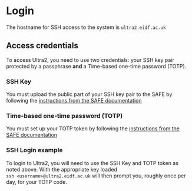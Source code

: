 # Login

The hostname for SSH access to the system is `ultra2.eidf.ac.uk`

## Access credentials

To access Ultra2, you need to use two credentials: your SSH key pair protected by a passphrase **and** a Time-based one-time password (TOTP).

### SSH Key

You must upload the public part of your SSH key pair to the SAFE by following the [instructions from the SAFE documentation](https://epcced.github.io/safe-docs/safe-for-users/#how-to-add-an-ssh-public-key-to-your-account)

### Time-based one-time password (TOTP)

You must set up your TOTP token by following the [instructions from the SAFE documentation](https://epcced.github.io/safe-docs/safe-for-users/#how-to-turn-on-mfa-on-your-machine-account)

### SSH Login example

To login to Ultra2, you will need to use the SSH Key and TOTP token as noted above.
With the appropriate key loaded<br>`ssh <username>@ultra2.eidf.ac.uk` will then prompt you, roughly once per day, for your TOTP code.
